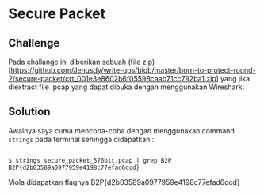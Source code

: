 # Secure Packet

## Challenge

Pada challange ini diberikan sebuah (file zip)[https://github.com/Jenusdy/write-ups/blob/master/born-to-protect-round-2/secure-packet/crt_001e3e8602b6f05598caab71cc792ba1.zip] yang jika diextract file .pcap yang dapat dibuka dengan menggunakan Wireshark.

## Solution

Awalnya saya cuma mencoba-coba dengan menggunakan command `strings` pada terminal sehingga didapatkan :

```{bash}

$ strings secure_packet_576bit.pcap | grep B2P
B2P{d2b03589a0977959e4198c77efad6dcd}

```

Viola didapatkan flagnya B2P{d2b03589a0977959e4198c77efad6dcd}

